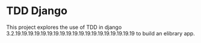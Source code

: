 # TDD Django

This project explores the use of TDD in django 3.2.19.19.19.19.19.19.19.19.19.19.19.19.19.19.19.19.19.19.19 to build an elibrary app.


